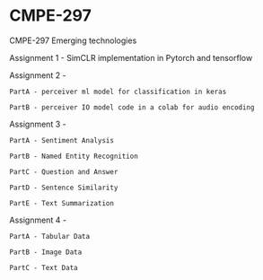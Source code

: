 # CMPE-297
CMPE-297 Emerging technologies

Assignment 1 - SimCLR implementation in Pytorch and tensorflow

Assignment 2 - 
  
    PartA - perceiver ml model for classification in keras
  
    PartB - perceiver IO model code in a colab for audio encoding
    
Assignment 3 - 
  
    PartA - Sentiment Analysis
  
    PartB - Named Entity Recognition
    
    PartC - Question and Answer
    
    PartD - Sentence Similarity
    
    PartE - Text Summarization
    
Assignment 4 - 
    
    PartA - Tabular Data
    
    PartB - Image Data
    
    PartC - Text Data

